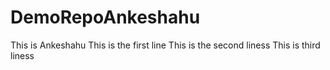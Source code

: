 # DemoRepoAnkeshahu
This is Ankeshahu
This is the first line
This is the second liness
This is third liness